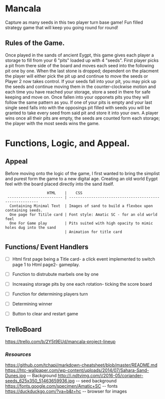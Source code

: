 # Mancala
Capture as many seeds in this two player turn base game! Fun filled strategy game that will keep you going round for round! 

## Rules of the Game. 

  Once played in the sands of ancient Eygpt, this game gives each player a storage to fill from your 6 "pits" loaded up with 4 "seeds". First player picks a pit from there side of the board and moves each seed into the following pit one by one. When the last stone is dropped; dependent on the placment the player will either pick the pit up and continue to move the seeds or Player 2 now takes control. If your seeds fall into your pit, you may pick up the seeds and continue moving them in the counter-clockwise motion and each time you have reached your storage, store a seed in there for safe keeping and move on. Once fallen into your opponets pits you they will follow the same pattern as you. If one of your pits is empty and your last single seed falls into with the opposings pit filled with seeds you will be granted to take every seed from said pit and store it into your own. A player wins once all their pits are empty, the seeds are counted form each storage; the player with the most seeds wins the game.


# Functions, Logic, and Appeal.

## Appeal
  Before moving onto the logic of the game, I first wanted to bring the simplist and purest form the game to a new digital age. Creating an old world Eygpt feel with the board placed directly into the sand itself. 
                    
                       HTML    |    CSS
     ------------------------- | --------------------------------------------------------
      Containing Minimal Text  | Images of sand to build a flexbox upon containing seeds.
      One page for Titile card | Font style: Amatic SC - for an old world feel
      One For Game play        | Pits suited with high opacity to mimic holes dug into the sand
                               | Animation for title card


## Functions/ Event Handlers
- [ ] Html first page being a Title card- a click event implemented to switch page 1 to Html page2- gameplay.
- [ ] Function to distrubute marbels one by one 
- [ ] Increasing storage pits by one each rotation- ticking the score board
- [ ] Function for determining players turn
- [ ] Determining winner
- [ ] Button to clear and restart game





## TrelloBoard
https://trello.com/b/2Y5t9EUd/mancala-project-lineup


### ***Resources***

https://github.com/tchapi/markdown-cheatsheet/blob/master/README.md
https://htc-wallpaper.com/wp-content/uploads/2014/07/Sahara-Sand-Dunes.jpg -- Background
http://i.ndtvimg.com/i/2016-05/coriander-seeds_625x350_51463659936.jpg -- seed background
https://fonts.google.com/specimen/Amatic+SC -- fonts
https://duckduckgo.com/?va=b&t=hc -- browser for images


